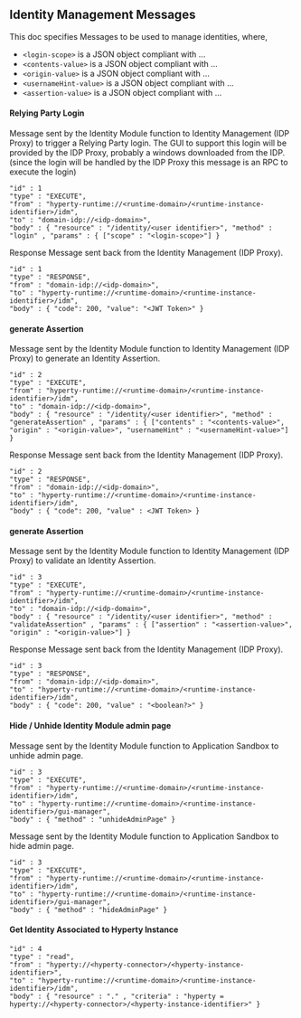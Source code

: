 Identity Management Messages
----------------------------

This doc specifies Messages to be used to manage identities, where,


-	`<login-scope>` is a JSON object compliant with ...
-	`<contents-value>` is a JSON object compliant with ...
-	`<origin-value>` is a JSON object compliant with ...
-	`<usernameHint-value>` is a JSON object compliant with ...
-	`<assertion-value>` is a JSON object compliant with ...

#### Relying Party Login

Message sent by the Identity Module function to Identity Management (IDP Proxy) to trigger a Relying Party login. The GUI to support this login will be provided by the IDP Proxy, probably a windows downloaded from the IDP.
(since the login will be handled by the IDP Proxy this message is an RPC to execute the login)

```
"id" : 1
"type" : "EXECUTE",
"from" : "hyperty-runtime://<runtime-domain>/<runtime-instance-identifier>/idm",
"to" : "domain-idp://<idp-domain>",
"body" : { "resource" : "/identity/<user identifier>", "method" : "login" , "params" : { ["scope" : "<login-scope>"] }
```

Response Message sent back from the Identity Management (IDP Proxy).

```
"id" : 1
"type" : "RESPONSE",
"from" : "domain-idp://<idp-domain>",
"to" : "hyperty-runtime://<runtime-domain>/<runtime-instance-identifier>/idm",
"body" : { "code": 200, "value": "<JWT Token>" }
```


#### generate Assertion

Message sent by the Identity Module function to Identity Management (IDP Proxy) to generate an Identity Assertion.

```
"id" : 2
"type" : "EXECUTE",
"from" : "hyperty-runtime://<runtime-domain>/<runtime-instance-identifier>/idm",
"to" : "domain-idp://<idp-domain>",
"body" : { "resource" : "/identity/<user identifier>", "method" : "generateAssertion" , "params" : { ["contents" : "<contents-value>", "origin" : "<origin-value>", "usernameHint" : "<usernameHint-value>"] }
```

Response Message sent back from the Identity Management (IDP Proxy).

```
"id" : 2
"type" : "RESPONSE",
"from" : "domain-idp://<idp-domain>",
"to" : "hyperty-runtime://<runtime-domain>/<runtime-instance-identifier>/idm",
"body" : { "code": 200, "value" : <JWT Token> }
```

#### generate Assertion

Message sent by the Identity Module function to Identity Management (IDP Proxy) to validate an Identity Assertion.

```
"id" : 3
"type" : "EXECUTE",
"from" : "hyperty-runtime://<runtime-domain>/<runtime-instance-identifier>/idm",
"to" : "domain-idp://<idp-domain>",
"body" : { "resource" : "/identity/<user identifier>", "method" : "validateAssertion" , "params" : { ["assertion" : "<assertion-value>", "origin" : "<origin-value>"] }
```

Response Message sent back from the Identity Management (IDP Proxy).

```
"id" : 3
"type" : "RESPONSE",
"from" : "domain-idp://<idp-domain>",
"to" : "hyperty-runtime://<runtime-domain>/<runtime-instance-identifier>/idm",
"body" : { "code": 200, "value" : "<boolean?>" }
```

#### Hide / Unhide Identity Module admin page

Message sent by the Identity Module function to Application Sandbox to unhide admin page.

```
"id" : 3
"type" : "EXECUTE",
"from" : "hyperty-runtime://<runtime-domain>/<runtime-instance-identifier>/idm",
"to" : "hyperty-runtime://<runtime-domain>/<runtime-instance-identifier>/gui-manager",
"body" : { "method" : "unhideAdminPage" }
```

Message sent by the Identity Module function to Application Sandbox to hide admin page.

```
"id" : 3
"type" : "EXECUTE",
"from" : "hyperty-runtime://<runtime-domain>/<runtime-instance-identifier>/idm",
"to" : "hyperty-runtime://<runtime-domain>/<runtime-instance-identifier>/gui-manager",
"body" : { "method" : "hideAdminPage" }
```

#### Get Identity Associated to Hyperty Instance

```
"id" : 4
"type" : "read",
"from" : "hyperty://<hyperty-connector>/<hyperty-instance-identifier>",
"to" : "hyperty-runtime://<runtime-domain>/<runtime-instance-identifier>/idm",
"body" : { "resource" : "." , "criteria" : "hyperty = hyperty://<hyperty-connector>/<hyperty-instance-identifier>" }
```
